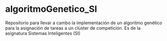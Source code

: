 # algoritmoGenetico_SI
Repositorio para llevar a cambo la implementación de un algoritmo genético para la asignación de tareas a un clúster de competición. Es de la asignatura Sistemas Inteligentes (SI)
